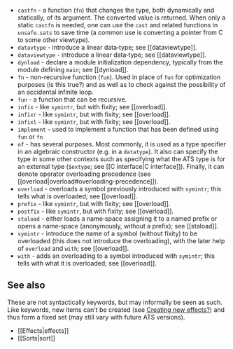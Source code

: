 * `castfn` - a function (`fn`) that changes the type, both dynamically and statically, of its argument. The converted value is returned. When only a static `castfn` is needed, one can use the `cast` and related functions in `unsafe.sats` to save time (a common use is converting a pointer from C to some other viewtype).
* `datavtype`  - introduce a linear data‑type; see [[dataviewtype]].
* `dataviewtype`  - introduce a linear data‑type; see [[dataviewtype]].
* `dynload` - declare a module initialization dependency, typically from the module defining `main`; see [[dynload]].
* `fn` - non-recursive function (`fun`). Used in place of `fun` for optimization purposes (is this true?) and as well as to check against the possibility of an accidental infinite loop.
* `fun` - a function that can be recursive.
* `infix` - like `symintr`, but with fixity; see [[overload]].
* `infixr` - like `symintr`, but with fixity; see [[overload]].
* `infixl` - like `symintr`, but with fixity; see [[overload]].
* `implement` - used to implement a function that has been defined using `fun` or `fn`
* `of` - has several purposes. Most commonly, it is used as a type specifier in an algebraic constructor (e.g. in a `datatype`). It also can specify the type in some other contexts such as specifying what the ATS type is for an external type (`$extype`; see [[C interface|C interface]]). Finally, it can denote operator overloading precedence (see [[overload|overload#overloading-precedence]]).
* `overload` - overloads a symbol previously introduced with `symintr`; this tells what is overloaded; see [[overload]].
* `prefix` - like `symintr`, but with fixity; see [[overload]].
* `postfix` - like `symintr`, but with fixity; see [[overload]].
* `staload` - either loads a name‑space assigning it to a named prefix or opens a name‑space (anonymously, without a prefix); see [[staload]].
* `symintr` - introduce the name of a symbol (without fixity) to be overloaded (this does not introduce the overloading), with the later help of `overload` and `with`; see [[overload]].
* `with` - adds an overloading to a symbol introduced with `symintr`; this tells with what it is overloaded; see [[overload]].

## See also

These are not syntactically keywords, but may informally be seen as such. Like keywords, new items can't be created (see [Creating new effects?](https://groups.google.com/forum/#!topic/ats-lang-users/L38Bzie5lsE)) and thus form a fixed set (may still vary with future ATS versions).

* [[Effects|effects]]
* [[Sorts|sort]]
